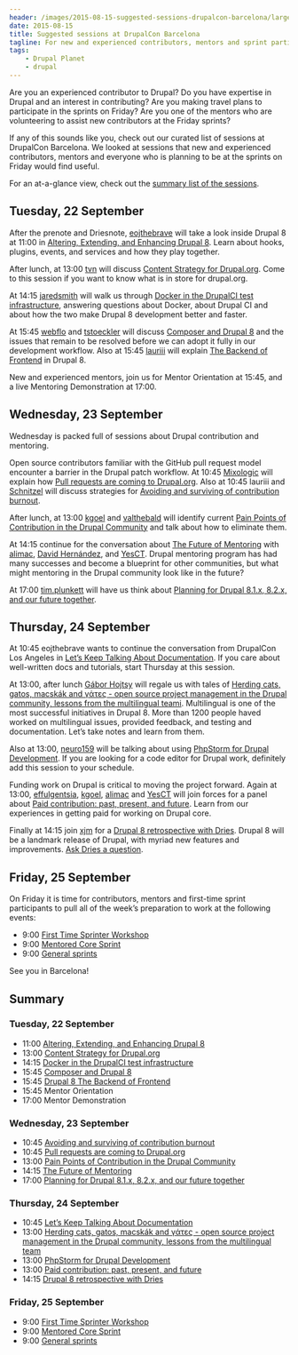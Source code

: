 ```yaml
---
header: /images/2015-08-15-suggested-sessions-drupalcon-barcelona/large-conference-room.jpg
date: 2015-08-15
title: Suggested sessions at DrupalCon Barcelona
tagline: For new and experienced contributors, mentors and sprint participants
tags:
    - Drupal Planet
    - drupal
---
```


Are you an experienced contributor to Drupal? Do you have expertise in Drupal
and an interest in contributing? Are you making travel plans to participate in
the sprints on Friday? Are you one of the mentors who are volunteering to assist
new contributors at the Friday sprints?

If any of this sounds like you, check out our curated list of sessions at
DrupalCon Barcelona. We looked at sessions that new and experienced contributors,
mentors and everyone who is planning to be at the sprints on Friday would find
useful.

For an at-a-glance view, check out the <a href="#summary">summary list of the sessions</a>.

## Tuesday, 22 September

After the prenote and Driesnote, [eojthebrave](https://www.drupal.org/u/eojthebrave)
will take a look inside Drupal 8 at 11:00 in [Altering, Extending, and Enhancing
Drupal 8](https://events.drupal.org/barcelona2015/sessions/altering-extending-and-enhancing-drupal-8).
Learn about hooks, plugins, events, and services and how they play together.

After lunch, at 13:00 [tvn](https://www.drupal.org/u/tvn) will discuss
[Content Strategy for Drupal.org](https://events.drupal.org/barcelona2015/sessions/content-strategy-drupalorg).
Come to this session if you want to know what is in store for drupal.org.

At 14:15 [jaredsmith](https://www.drupal.org/u/jaredsmith) will walk us through
[Docker in the DrupalCI test infrastructure](https://events.drupal.org/barcelona2015/sessions/docker-drupalci-test-infrastructure), answering questions about Docker, about Drupal CI and about how the two
make Drupal 8 development better and faster.

At 15:45 [webflo](https://www.drupal.org/u/webflo) and [tstoeckler](https://www.drupal.org/u/tstoeckler)
will discuss [Composer and Drupal 8](https://events.drupal.org/barcelona2015/sessions/composer-and-drupal-8)
and the issues that remain to be resolved before we can adopt it fully in our
development workflow. Also at 15:45 [lauriii](https://www.drupal.org/u/lauriii) will explain
[The Backend of Frontend](https://events.drupal.org/barcelona2015/sessions/drupal-8-theme-system) in Drupal 8.

New and experienced mentors, join us for Mentor Orientation at 15:45, and a
live Mentoring Demonstration at 17:00.

## Wednesday, 23 September

Wednesday is packed full of sessions about Drupal contribution and mentoring.

Open source contributors familiar with the GitHub pull request model encounter
a barrier in the Drupal patch workflow. At 10:45 [Mixologic](https://www.drupal.org/u/Mixologic)
will explain how
[Pull requests are coming to Drupal.org](https://events.drupal.org/barcelona2015/sessions/pull-requests-are-coming-drupalorg).
Also at 10:45 lauriii and [Schnitzel](https://www.drupal.org/u/Schnitzel)
will discuss strategies for
[Avoiding and surviving of contribution burnout](https://events.drupal.org/barcelona2015/sessions/avoiding-contribution-burnout).

After lunch, at 13:00 [kgoel](https://drupal.org/u/kgoel) and [valthebald](https://drupal.org/u/valthebald)
will identify current [Pain Points of Contribution in the Drupal Community](https://events.drupal.org/barcelona2015/sessions/pain-points-contribution-drupal-community) and talk about how to eliminate them.

At 14:15 continue for the conversation about [The Future of Mentoring](https://events.drupal.org/barcelona2015/sessions/future-mentoring)
with [alimac](https://www.drupal.org/u/alimac),
[David Hernández](https://www.drupal.org/u/David-Hernandez),
and [YesCT](https://www.drupal.org/u/YesCT). Drupal mentoring program has had many
successes and become a blueprint for other communities, but what might mentoring
in the Drupal community look like in the future?

At 17:00 [tim.plunkett](https://www.drupal.org/u/tim.plunkett) will have
us think about [Planning for Drupal 8.1.x, 8.2.x, and our future
together](https://events.drupal.org/barcelona2015/sessions/planning-drupal-81x-82x).


## Thursday, 24 September

At 10:45 eojthebrave wants to continue the conversation from DrupalCon Los Angeles in
[Let’s Keep Talking About Documentation](https://events.drupal.org/barcelona2015/sessions/let%E2%80%99s-keep-talking-about-documentation).
If you care about well-written docs and tutorials, start Thursday at this session.

At 13:00, after lunch [Gábor Hojtsy](https://www.drupal.org/u/gabor-hojtsy)
will regale us with tales of [Herding cats, gatos, macskák and γάτες - open
source project management in the Drupal community, lessons from the multilingual
teami](https://events.drupal.org/barcelona2015/sessions/herding-cats-gatos-macsk%C3%A1k-and-%CE%B3%CE%AC%CF%84%CE%B5%CF%82-open-source-project-management-drupal).
Multilingual is one of the most successful initiatives in Drupal 8. More than
1200 people haved worked on multilingual issues, provided feedback, and testing
and documentation. Let’s take notes and learn from them.

Also at 13:00, [neuro159](https://www.drupal.org/u/neuro159) will be talking
about using [PhpStorm for Drupal Development](https://events.drupal.org/barcelona2015/sessions/phpstorm-drupal-development).
If you are looking for a code editor for Drupal work, definitely add this
session to your schedule.

Funding work on Drupal is critical to moving the project forward. Again at
13:00, [effulgentsia](https://www.drupal.org/u/effulgentsia),
[kgoel](https://www.drupal.org/u/kgoel),
[alimac](https://www.drupal.org/u/alimac) and
[YesCT](https://www.drupal.org/u/YesCT) will join forces for a panel about
[Paid contribution: past, present, and future](https://events.drupal.org/barcelona2015/sessions/paid-contribution-past-present-and-future).
Learn from our experiences in getting paid for working on Drupal core.

Finally at 14:15 join [xjm](https://www.drupal.org/u/xjm) for a [Drupal 8
retrospective with Dries](https://events.drupal.org/barcelona2015/sessions/drupal-8-retrospective-dries).
Drupal 8 will be a landmark release of Drupal, with myriad new features and
improvements. [Ask Dries a question](https://docs.google.com/forms/d/1G2cDZab7JsCEIdCNj2KP9NwQVzM5hnRMVQKhrSWQ7gQ/viewform).

## Friday, 25 September

On Friday it is time for contributors, mentors and first-time sprint
participants to pull all of the week’s preparation to work at the following
events:

- 9:00 [First Time Sprinter Workshop](https://events.drupal.org/barcelona2015/first-time-sprinter-workshop)
- 9:00 [Mentored Core Sprint](https://events.drupal.org/barcelona2015/mentored-core-sprint)
- 9:00 [General sprints](https://events.drupal.org/barcelona2015/friday-general-sprint)

See you in Barcelona!

## Summary

### Tuesday, 22 September

- 11:00 [Altering, Extending, and Enhancing Drupal 8](https://events.drupal.org/barcelona2015/sessions/altering-extending-and-enhancing-drupal-8)
- 13:00 [Content Strategy for Drupal.org](https://events.drupal.org/barcelona2015/sessions/content-strategy-drupalorg)
- 14:15 [Docker in the DrupalCI test infrastructure](https://events.drupal.org/barcelona2015/sessions/docker-drupalci-test-infrastructure)
- 15:45 [Composer and Drupal 8](https://events.drupal.org/barcelona2015/sessions/composer-and-drupal-8)
- 15:45 [Drupal 8 The Backend of Frontend](https://events.drupal.org/barcelona2015/sessions/drupal-8-theme-system)
- 15:45 Mentor Orientation
- 17:00 Mentor Demonstration

### Wednesday, 23 September

- 10:45 [Avoiding and surviving of contribution burnout](://events.drupal.org/barcelona2015/sessions/avoiding-contribution-burnout)
- 10:45 [Pull requests are coming to Drupal.org](https://events.drupal.org/barcelona2015/sessions/pull-requests-are-coming-drupalorg)
- 13:00 [Pain Points of Contribution in the Drupal Community](https://events.drupal.org/barcelona2015/sessions/pain-points-contribution-drupal-community)
- 14:15 [The Future of Mentoring](https://events.drupal.org/barcelona2015/sessions/future-mentoring)
- 17:00 [Planning for Drupal 8.1.x, 8.2.x, and our future together](://events.drupal.org/barcelona2015/sessions/planning-drupal-81x-82x)

### Thursday, 24 September

- 10:45 [Let’s Keep Talking About Documentation](https://events.drupal.org/barcelona2015/sessions/let%E2%80%99s-keep-talking-about-documentation)
- 13:00 [Herding cats, gatos, macskák and γάτες - open source project management in the Drupal community, lessons from the multilingual team](https://events.drupal.org/barcelona2015/sessions/herding-cats-gatos-macsk%C3%A1k-and-%CE%B3%CE%AC%CF%84%CE%B5%CF%82-open-source-project-management-drupal)
- 13:00 [PhpStorm for Drupal Development](https://events.drupal.org/barcelona2015/sessions/phpstorm-drupal-development)
- 13:00 [Paid contribution: past, present, and future](https://events.drupal.org/barcelona2015/sessions/paid-contribution-past-present-and-future)
- 14:15 [Drupal 8 retrospective with Dries](https://events.drupal.org/barcelona2015/sessions/drupal-8-retrospective-dries)

### Friday, 25 September

- 9:00 [First Time Sprinter Workshop](https://events.drupal.org/barcelona2015/first-time-sprinter-workshop)
- 9:00 [Mentored Core Sprint](https://events.drupal.org/barcelona2015/mentored-core-sprint)
- 9:00 [General sprints](https://events.drupal.org/barcelona2015/friday-general-sprint)

